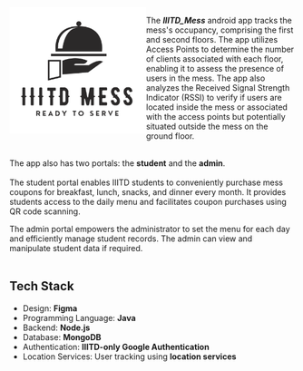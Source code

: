 <img align="left" src="https://github.com/preraksemwal/IIITD_Mess/blob/master/iiitd_mess.png">

The **_IIITD_Mess_** android app tracks the mess's occupancy, comprising the first and second floors. The app utilizes Access Points to determine the number of clients associated with each floor, enabling it to assess the presence of users in the mess. The app also analyzes the Received Signal Strength Indicator (RSSI) to verify if users are located inside the mess or associated with the access points but potentially situated outside the mess on the ground floor.</br></br>

The app also has two portals: the **student** and the **admin**.</br></br>
The student portal enables IIITD students to conveniently purchase mess coupons for breakfast, lunch, snacks, and dinner every month.
It provides students access to the daily menu and facilitates coupon purchases using QR code scanning.</br>

The admin portal empowers the administrator to set the menu for each day and efficiently manage student records.
The admin can view and manipulate student data if required.</br></br>

<h2> Tech Stack </h2>

- Design: **Figma**
- Programming Language: **Java**
- Backend: **Node.js**
- Database: **MongoDB**
- Authentication: **IIITD-only Google Authentication**
- Location Services: User tracking using **location services**
